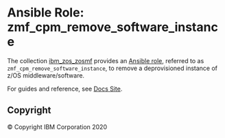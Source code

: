 # Ansible Role: zmf_cpm_remove_software_instance
The collection [ibm_zos_zosmf](../../README.md) provides an [Ansible role](https://docs.ansible.com/ansible/latest/user_guide/playbooks_reuse_roles.html), referred to as `zmf_cpm_remove_software_instance`, to remove a deprovisioned instance of z/OS middleware/software.

For guides and reference, see [Docs Site](https://ibm.github.io/ibm_zos_zosmf/roles/README_zmf_cpm_remove_software_instance.html).

## Copyright
© Copyright IBM Corporation 2020

